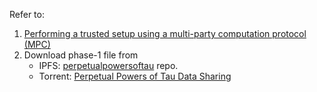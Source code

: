 Refer to:

1. [Performing a trusted setup using a multi-party computation protocol (MPC)](https://zokrates.github.io/toolbox/trusted_setup.html)
2. Download phase-1 file from
   - IPFS: [perpetualpowersoftau](https://github.com/privacy-scaling-explorations/perpetualpowersoftau) repo.
   -  Torrent: [Perpetual Powers of Tau Data Sharing](https://github.com/privacy-scaling-explorations/perpetualpowersoftau/blob/master/torrent_sharing.md) 